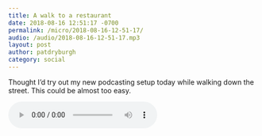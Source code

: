 ```yaml
---
title: A walk to a restaurant
date: 2018-08-16 12:51:17 -0700
permalink: /micro/2018-08-16-12-51-17/
audio: /audio/2018-08-16-12-51-17.mp3
layout: post
author: patdryburgh
category: social
---
```


Thought I’d try out my new podcasting setup today while walking down the street. This could be almost too easy.

<audio scr="{{ '/audio/2018-08-16-12-51-17.mp3' | absolute_url }}" controls="controls">
  <source src="{{ '/audio/2018-08-16-12-51-17.mp3' | absolute_url }}">
  <a href="{{ '/audio/2018-08-16-12-51-17.mp3' | absolute_url }}">Download Audio</a>
</audio>